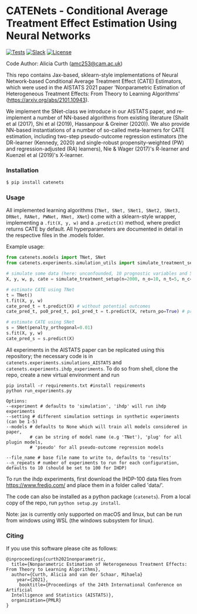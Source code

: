 # CATENets - Conditional Average Treatment Effect Estimation Using Neural Networks

[![Tests](https://github.com/vanderschaarlab/mlforhealthlabpub/actions/workflows/test_catenets.yml/badge.svg)](https://github.com/vanderschaarlab/mlforhealthlabpub/actions/workflows/test_catenets.yml)
[![Slack](https://img.shields.io/badge/chat-on%20slack-7A5979.svg)](https://vanderschaarlab.slack.com/messages/general)
[![License](https://img.shields.io/badge/License-BSD%203--Clause-blue.svg)](https://github.com/vanderschaarlab/mlforhealthlabpub/blob/main/LICENSE.md)


Code Author: Alicia Curth (amc253@cam.ac.uk)

This repo contains Jax-based, sklearn-style implementations of Neural Network-based Conditional Average Treatment Effect (CATE) Estimators, which were used in the AISTATS 2021 paper 'Nonparametric Estimation of Heterogeneous Treatment Effects: From Theory to Learning Algorithms' (https://arxiv.org/abs/2101.10943).

We implement the SNet-class we introduce in our AISTATS paper, and re-implement a number of NN-based algorithms from existing literature (Shalit et al (2017), Shi et al (2019), Hassanpour & Greiner (2020)). We also provide NN-based instantiations of a number of so-called meta-learners for CATE estimation, including two-step pseudo-outcome regression estimators (the DR-learner (Kennedy, 2020) and single-robust propensity-weighted (PW) and regression-adjusted (RA) learners), Nie & Wager (2017)'s R-learner and Kuenzel et al (2019)'s X-learner.

### Installation

```bash
$ pip install catenets
```



### Usage
All implemented learning algorithms (``TNet, SNet, SNet1, SNet2, SNet3, DRNet, RANet, PWNet, RNet, XNet``) come with a sklearn-style wrapper, implementing a ``.fit(X, y, w)`` and a ``.predict(X)`` method, where predict returns CATE by default. All hyperparameters are documented in detail in the respective files in the .models folder.

Example usage:

```python
from catenets.models import TNet, SNet
from catenets.experiments.simulation_utils import simulate_treatment_setup

# simulate some data (here: unconfounded, 10 prognostic variables and 5 predictive variables)
X, y, w, p, cate = simulate_treatment_setup(n=2000, n_o=10, n_t=5, n_c=0)

# estimate CATE using TNet
t = TNet()
t.fit(X, y, w)
cate_pred_t = t.predict(X) # without potential outcomes
cate_pred_t, po0_pred_t, po1_pred_t = t.predict(X, return_po=True) # predict potential outcomes too

# estimate CATE using SNet
s = SNet(penalty_orthogonal=0.01)
s.fit(X, y, w)
cate_pred_s = s.predict(X)

```

All experiments in the AISTATS paper can be replicated using this repository; the necessary code is in ``catenets.experiments.simulations_AISTATS`` and ``catenets.experiments.ihdp_experiments``. To do so from shell, clone the repo, create a new virtual environment and run
```shell
pip install -r requirements.txt #install requirements
python run_experiments.py
```
```shell
Options:
--experiment # defaults to 'simulation', 'ihdp' will run ihdp experiments
--setting # different simulation settings in synthetic experiments (can be 1-5)
--models # defaults to None which will train all models considered in paper,
         # can be string of model name (e.g 'TNet'), 'plug' for all plugin models,
         # 'pseudo' for all pseudo-outcome regression models

--file_name # base file name to write to, defaults to 'results'
--n_repeats # number of experiments to run for each configuration, defaults to 10 (should be set to 100 for IHDP)
```
To run the ihdp experiments, first download the IHDP-100 data files from https://www.fredjo.com/ and place them in a folder called 'data/'.

The code can also be installed as a python package (``catenets``). From a local copy of the repo, run ``python setup.py install``.

Note: jax is currently only supported on macOS and linux, but can be run from windows using WSL (the windows subsystem for linux).


### Citing

If you use this software please cite as follows:

```
@inproceedings{curth2021nonparametric,
  title={Nonparametric Estimation of Heterogeneous Treatment Effects: From Theory to Learning Algorithms},
  author={Curth, Alicia and van der Schaar, Mihaela}
    year={2021},
     booktitle={Proceedings of the 24th International Conference on Artificial
  Intelligence and Statistics (AISTATS)},
  organization={PMLR}
}
```
